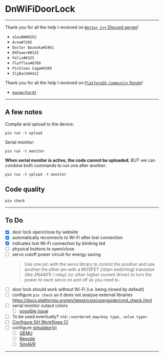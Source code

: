 DnWiFiDoorLock
===
---

Thank you for all the help I received on [`Better C++` Discord server](https://discord.gg/pJwsdep3Hn)!
 
- `alex88#9252`
- `Arno#7285`
- `Doctor Bazooka#2461`
- `DXPower#0133`
- `Felix#6325`
- `Fluffles#6709`
- `Pickleas Cage#4209`
- `SlyBach#4412`

Thank you for all the help I received on [`PlatformIO Community` forum](https://community.platformio.org/)!

- [`maxgerhardt`](https://community.platformio.org/t/there-is-no-simple-build-target-to-run/30564/2)

---
A few notes
---

Compile and upload to the device:

`pio run -t upload`

Serial monitor:

`pio run -t monitor`

**When serial monitor is active, the code cannot be uploaded**,
BUT we can combine both commands to run one after another:

`pio run -t upload -t monitor`

Code quality
---

`pio check`

---
To Do
---

* [x] door lock open/close by website
* [x] automatically reconnects to Wi-Fi after lost connection
* [x] indicates lost Wi-Fi connection by blinking led
* [ ] physical buttons to open/close
* [ ] servo cutoff power circuit for energy saving
  > Use one pin with the servo library to control the position
     and use another the other pin with a MOSFET (/(npn switching) transistor (like 2N4401) / relay)
     (or other higher current driver) to turn the power to each servo on and off as you need to.
* [ ] door lock should work without Wi-Fi (i.e. being closed by default)
* [ ] configure `pio check` so it does not analyse external libraries
      https://docs.platformio.org/en/latest/core/userguide/cmd_check.html
* [ ] serial monitor output colors
  * [ ] [possible issue](https://community.platformio.org/t/monitor-configure-colors-for-line-with-tags/8625/10)
* [ ] To be used eventually? `std::unordered_map<key type, value type>`
* [ ] [Configure GH Workflows CI](https://piolabs.com/blog/insights/unit-testing-part-3.html)
* [ ] configure [simulator(s)](https://docs.platformio.org/en/latest/advanced/unit-testing/simulators/index.html)
  * [ ] [QEMU](https://docs.platformio.org/en/latest/advanced/unit-testing/simulators/qemu.html)
  * [ ] [Renode](https://docs.platformio.org/en/latest/advanced/unit-testing/simulators/renode.html)
  * [ ] [SimAVR](https://docs.platformio.org/en/latest/advanced/unit-testing/simulators/simavr.html)

---
